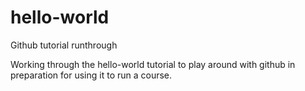 # hello-world
Github tutorial runthrough

Working through the hello-world tutorial to play around with github in preparation for using it to run a course.
